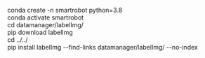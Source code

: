 conda create -n smartrobot python=3.8  
conda activate smartrobot  
cd datamanager/labelImg/  
pip download labelImg  
cd ../../  
pip install labelImg --find-links datamanager/labelImg/ --no-index  
